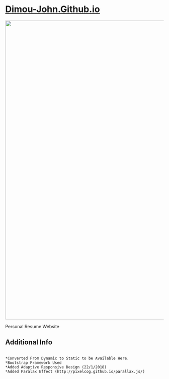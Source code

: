 # <a href="http://Dimou-John.Github.io">Dimou-John.Github.io</a>

<p align="center">
  <img src="https://i.imgur.com/4EEX1UG.jpg" width="950"/>
 


Personal Resume Website

## Additional Info


```

*Converted From Dynamic to Static to be Available Here.
*Bootstrap Framework Used
*Added Adaptive Responsive Design (22/1/2018)
*Added Paralax Effect (http://pixelcog.github.io/parallax.js/)

```
</p>
